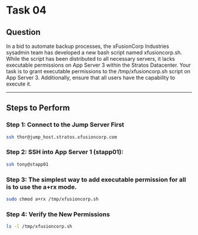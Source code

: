 # Task 04

## Question

In a bid to automate backup processes, the xFusionCorp Industries sysadmin team has developed a new bash script named xfusioncorp.sh. While the script has been distributed to all necessary servers, it lacks executable permissions on App Server 3 within the Stratos Datacenter.
Your task is to grant executable permissions to the /tmp/xfusioncorp.sh script on App Server 3. Additionally, ensure that all users have the capability to execute it.

---

## Steps to Perform

### Step 1: Connect to the Jump Server First

```bash
ssh thor@jump_host.stratos.xfusioncorp.com
```

### Step 2: SSH into App Server 1 (stapp01):

```bash
ssh tony@stapp01
```

### Step 3: The simplest way to add executable permission for all is to use the a+rx mode.

```bash
sudo chmod a+rx /tmp/xfusioncorp.sh
```

### Step 4: Verify the New Permissions

```bash
ls -l /tmp/xfusioncorp.sh
```
